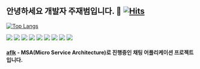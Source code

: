 ## 안녕하세요 개발자 주재범입니다. 👋 [![Hits](https://hits.sh/github.com/jaebum7396.svg)](https://hits.sh/github.com/jaebum7396)

[![Top Langs](https://github-readme-stats.vercel.app/api/top-langs/?username=jaebum7396&hide=css)](https://github.com/jaebum7396/github-readme-stats)
<div>
  <img src="https://img.shields.io/badge/JAVA-e51f24?style=for-the-badge&logo=java&logoColor=white">
  <img src="https://img.shields.io/badge/springboot-6DB33F?style=for-the-badge&logo=springboot&logoColor=white">
  <img src="https://img.shields.io/badge/JPA-b4a981?style=for-the-badge&logo=JPA&logoColor=white">
  <img src="https://img.shields.io/badge/MySQL-4479A1?style=for-the-badge&logo=MySQL&logoColor=white">
  <img src="https://img.shields.io/badge/github-181717?style=for-the-badge&logo=github&logoColor=white">
  <img src="https://img.shields.io/badge/aws-232F3E?style=for-the-badge&logo=aws&logoColor=white">
  <img src="https://img.shields.io/badge/docker-2496ED?style=for-the-badge&logo=docker&logoColor=white">
  <img src="https://img.shields.io/badge/redis-DC382D?style=for-the-badge&logo=redis&logoColor=white">
  <img src="https://img.shields.io/badge/javascript-F7DF1E?style=for-the-badge&logo=javascript&logoColor=white">
</div>

#### [aflk](https://github.com/jaebum7396/aflk) - MSA(Micro Service Architecture)로 진행중인 채팅 어플리케이션 프로젝트 입니다.
